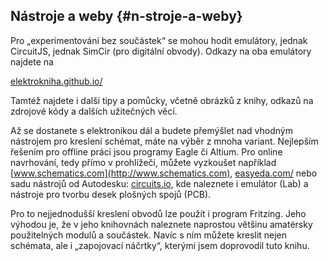 ## Nástroje a weby {#n-stroje-a-weby}

Pro „experimentování bez součástek“ se mohou hodit emulátory, jednak CircuitJS, jednak SimCir (pro digitální obvody). Odkazy na oba emulátory najdete na

[elektrokniha.github.io/](https://elektrokniha.github.io/)

Tamtéž najdete i další tipy a pomůcky, včetně obrázků z knihy, odkazů na zdrojové kódy a dalších užitečných věcí.

Až se dostanete s elektronikou dál a budete přemýšlet nad vhodným nástrojem pro kreslení schémat, máte na výběr z mnoha variant. Nejlepším řešením pro offline práci jsou programy Eagle či Altium. Pro online navrhování, tedy přímo v prohlížeči, můžete vyzkoušet například [www.schematics.com](http://www.schematics.com), [easyeda.com/](https://easyeda.com/) nebo sadu nástrojů od Autodesku: [circuits.io](https://circuits.io), kde naleznete i emulátor (Lab) a nástroje pro tvorbu desek plošných spojů (PCB).

Pro to nejjednodušší kreslení obvodů lze použít i program Fritzing. Jeho výhodou je, že v jeho knihovnách naleznete naprostou většinu amatérsky použitelných modulů a součástek. Navíc s ním můžete kreslit nejen schémata, ale i „zapojovací náčrtky“, kterými jsem doprovodil tuto knihu.